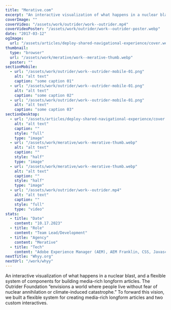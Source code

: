 ```yaml
---
title: "Merative.com"
excerpt: "An interactive visualization of what happens in a nuclear blast, and a flexible system of components for building media-rich longform articles. The Outrider Foundation “envisions a world where people live without fear of nuclear annihilation or climate-induced catastrophe.” To forward this vision, we built a flexible system for creating media-rich longform articles and two custom interactives."
coverImage: ""
coverVideo: "/assets/work/outrider/work--outrider.mp4"
coverVideoPoster: "/assets/work/outrider/work--outrider-poster.webp"
date: "2017-03-12"
ogImage:
  url: "/assets/articles/deploy-shared-navigational-experience/cover.webp"
thumbnail:
  type: "browser"
  url: "/assets/work/merative/work--merative-thumb.webp"
  poster: ""
sectionMobile:
  - url: "/assets/work/outrider/work--outrider-mobile-01.png"
    alt: "alt text"
    caption: "some caption 01"
  - url: "/assets/work/outrider/work--outrider-mobile-01.png"
    alt: "alt text"
    caption: "some caption 02"
  - url: "/assets/work/outrider/work--outrider-mobile-01.png"
    alt: "alt text"
    caption: "some caption 03"
sectionDesktop:
  - url: "/assets/articles/deploy-shared-navigational-experience/cover.webp"
    alt: "alt text"
    caption: ""
    style: "full"
    type: "image"
  - url: "/assets/work/merative/work--merative-thumb.webp"
    alt: "alt text"
    caption: ""
    style: "half"
    type: "image"
  - url: "/assets/work/merative/work--merative-thumb.webp"
    alt: "alt text"
    caption: ""
    style: "half"
    type: "image"
  - url: "/assets/work/outrider/work--outrider.mp4"
    alt: "alt text"
    caption: ""
    style: "full"
    type: "video"
stats:
  - title: "Date"
    content: "10.17.2023"
  - title: "Role"
    content: "Team Lead/Development"
  - title: "Agency"
    content: "Merative"
  - title: "Tech"
    content: "Adobe Experience Manager (AEM), AEM Franklin, CSS, Javascript, Design System, Marketo"
nextTitle: "Whyy.org"
nextUrl: "/work/whyy"
---
```


An interactive visualization of what happens in a nuclear blast, and a flexible system of components for building media-rich longform articles. The Outrider Foundation “envisions a world where people live without fear of nuclear annihilation or climate-induced catastrophe.” To forward this vision, we built a flexible system for creating media-rich longform articles and two custom interactives.
